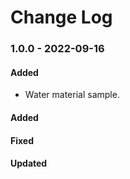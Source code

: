 # Change Log

### 1.0.0 - 2022-09-16

#### Added

-   Water material sample.

#### Added

#### Fixed

#### Updated
